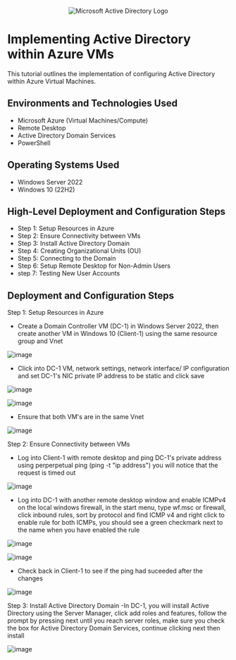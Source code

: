 <p align="center">
<img src="https://i.imgur.com/pU5A58S.png" alt="Microsoft Active Directory Logo"/>
</p>

<h1>Implementing Active Directory within Azure VMs </h1>
This tutorial outlines the implementation of configuring Active Directory within Azure Virtual Machines.<br />

<h2>Environments and Technologies Used</h2>

- Microsoft Azure (Virtual Machines/Compute)
- Remote Desktop
- Active Directory Domain Services
- PowerShell

<h2>Operating Systems Used </h2>

- Windows Server 2022
- Windows 10 (22H2)

<h2>High-Level Deployment and Configuration Steps</h2>

- Step 1: Setup Resources in Azure
- Step 2: Ensure Connectivity between VMs
- Step 3: Install Active Directory Domain
- Step 4: Creating Organizational Units (OU)
- Step 5: Connecting to the Domain
- Step 6: Setup Remote Desktop for Non-Admin Users
- step 7: Testing New User Accounts  

<h2>Deployment and Configuration Steps</h2>

Step 1: Setup Resources in Azure
- Create a Domain Controller VM (DC-1) in Windows Server 2022, then create another VM in Windows 10 (Client-1) using the same resource group and Vnet

![image](https://github.com/thechristinaq/Implementing-Active-Directory-within-Azure-VMs/assets/165831241/3fd0733a-de31-44df-ae92-62ca67a129fa)

- Click into DC-1 VM, network settings, network interface/ IP configuration and set DC-1's NIC private IP address to be static and click save 

![image](https://github.com/thechristinaq/Implementing-Active-Directory-within-Azure-VMs/assets/165831241/7207c049-f8e7-4d3b-a7d4-2c1e9086a64d)

![image](https://github.com/thechristinaq/Implementing-Active-Directory-within-Azure-VMs/assets/165831241/1d2f917e-aaf2-4949-bab3-2e0a4fb96181)

- Ensure that both VM's are in the same Vnet

![image](https://github.com/thechristinaq/Implementing-Active-Directory-within-Azure-VMs/assets/165831241/b291bf82-9f92-4c8a-98e5-3647b554c444)


Step 2: Ensure Connectivity between VMs
- Log into Client-1 with remote desktop and ping DC-1's private address using perperpetual ping (ping -t "ip address") you will notice that the request is timed out 

![image](https://github.com/thechristinaq/Implementing-Active-Directory-within-Azure-VMs/assets/165831241/8a45f1cb-f2e5-4741-90ee-47b380eea905)

- Log into DC-1 with another remote desktop window and enable ICMPv4 on the local windows firewall, in the start menu, type wf.msc or firewall, click inbound rules, sort by protocol and find ICMP v4 and right click to enable rule for both ICMPs, you should see a green checkmark next to the name when you have enabled the rule 

![image](https://github.com/thechristinaq/Implementing-Active-Directory-within-Azure-VMs/assets/165831241/b0ced543-023a-40c3-b3f3-45f13d1d3361)

![image](https://github.com/thechristinaq/Implementing-Active-Directory-within-Azure-VMs/assets/165831241/148fd30f-1f05-419a-8e0e-8e966e3852bd)

- Check back in Client-1 to see if the ping had suceeded after the changes 

![image](https://github.com/thechristinaq/Implementing-Active-Directory-within-Azure-VMs/assets/165831241/76aac162-9b85-417a-9166-cda24e08b86a)


Step 3: Install Active Directory Domain
-In DC-1, you will install Active Directory using the Server Manager, click add roles and features, follow the prompt by pressing next until you reach server roles, make sure you check the box for Active Directory Domain Services, continue clicking next then install  

![image](https://github.com/thechristinaq/Implementing-Active-Directory-within-Azure-VMs/assets/165831241/8359c491-2b61-424a-a726-5925dc5bde5c)

